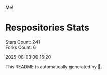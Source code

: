 Me!

# Respositories Stats
Stars Count: 241  
Forks Count: 6

2025-08-03 00:16:20  

This README is automatically generated by [🐰](https://github.com/rnitta/rnitta).
